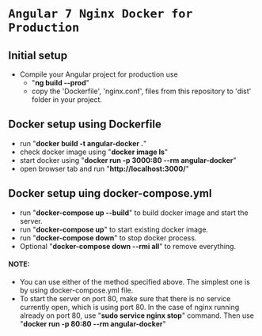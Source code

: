 # `Angular 7 Nginx Docker for Production`

## Initial setup
  * Compile your Angular project for production use
    * "<b>ng build --prod</b>"
    * copy the 'Dockerfile', 'nginx.conf', files from this repository to 'dist' folder in your project.
    
## Docker setup using Dockerfile
  * run "<b>docker build -t angular-docker .</b>"
  * check docker image using "<b>docker image ls</b>"
  * start docker using "<b>docker run -p 3000:80 --rm angular-docker</b>"
  * open browser tab and run "<b>http://localhost:3000/</b>"
  
## Docker setup uing docker-compose.yml
  * run "<b>docker-compose up --build</b>" to build docker image and start the server.
  * run "<b>docker-compose up</b>" to start existing docker image.
  * run "<b>docker-compose down</b>" to stop docker process.
  * Optional "<b>docker-compose down --rmi all</b>" to remove everything.
  
#### NOTE:
  * You can use either of the method specified above. The simplest one is by using docker-compose.yml file.
  * To start the server on port 80, make sure that there is no service currently open, which is using port 80. In the case of nginx running already on port 80, use "<b>sudo service nginx stop</b>" command. Then use "<b>docker run -p 80:80 --rm angular-docker</b>"
  
    

